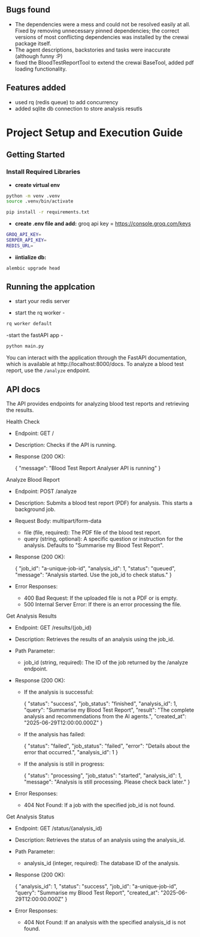 ## Bugs found
- The dependencies were a mess and could not be resolved easily at all. Fixed by removing unnecessary pinned dependencies; the correct versions of most conflicting dependencies was installed by the crewai package itself.
- The agent descriptions, backstories and tasks were inaccurate (although funny :P)
- fixed the BloodTestReportTool to extend the crewai BaseTool, added pdf loading functionality.

## Features added
- used rq (redis queue) to add concurrency
- added sqlite db connection to store analysis resutls 

# Project Setup and Execution Guide

## Getting Started

### Install Required Libraries

- **create virtual env**
```sh
python -m venv .venv
source .venv/bin/activate
```

```sh
pip install -r requirements.txt
```

- **create .env file and add:**
groq api key = https://console.groq.com/keys
```sh
GROQ_API_KEY=
SERPER_API_KEY=
REDIS_URL=
```  

- **iintialize db:**
```sh
alembic upgrade head
```

## Running the applcation

- start your redis server
  
- start the rq worker - 
```sh
rq worker default
```

-start the fastAPI app - 
```sh
python main.py
```

You can interact with the application through the FastAPI documentation, which is available at http://localhost:8000/docs. To analyze a blood test report, use the `/analyze` endpoint.

## API docs

  The API provides endpoints for analyzing blood test reports and retrieving the results.

  Health Check

   * Endpoint: GET /
   * Description: Checks if the API is running.
   * Response (200 OK):


        {
          "message": "Blood Test Report Analyser API is running"
        }


  Analyze Blood Report


   * Endpoint: POST /analyze
   * Description: Submits a blood test report (PDF) for analysis. This starts a background job.
   * Request Body: multipart/form-data
       * file (file, required): The PDF file of the blood test report.
       * query (string, optional): A specific question or instruction for the analysis. Defaults to "Summarise my Blood Test
         Report".
   * Response (200 OK):

        {
          "job_id": "a-unique-job-id",
          "analysis_id": 1,
          "status": "queued",
          "message": "Analysis started. Use the job_id to check status."
        }

   * Error Responses:
       * 400 Bad Request: If the uploaded file is not a PDF or is empty.
       * 500 Internal Server Error: If there is an error processing the file.

  Get Analysis Results


   * Endpoint: GET /results/{job_id}
   * Description: Retrieves the results of an analysis using the job_id.
   * Path Parameter:
       * job_id (string, required): The ID of the job returned by the /analyze endpoint.
   * Response (200 OK):
       * If the analysis is successful:


            {
              "status": "success",
              "job_status": "finished",
              "analysis_id": 1,
              "query": "Summarise my Blood Test Report",
              "result": "The complete analysis and recommendations from the AI agents.",
              "created_at": "2025-06-29T12:00:00.000Z"
            }

       * If the analysis has failed:


            {
              "status": "failed",
              "job_status": "failed",
              "error": "Details about the error that occurred.",
              "analysis_id": 1
            }

       * If the analysis is still in progress:


            {
              "status": "processing",
              "job_status": "started",
              "analysis_id": 1,
              "message": "Analysis is still processing. Please check back later."
            }

   * Error Responses:
       * 404 Not Found: If a job with the specified job_id is not found.

  Get Analysis Status


   * Endpoint: GET /status/{analysis_id}
   * Description: Retrieves the status of an analysis using the analysis_id.
   * Path Parameter:
       * analysis_id (integer, required): The database ID of the analysis.
   * Response (200 OK):


        {
          "analysis_id": 1,
          "status": "success",
          "job_id": "a-unique-job-id",
          "query": "Summarise my Blood Test Report",
          "created_at": "2025-06-29T12:00:00.000Z"
        }

   * Error Responses:
       * 404 Not Found: If an analysis with the specified analysis_id is not found.
